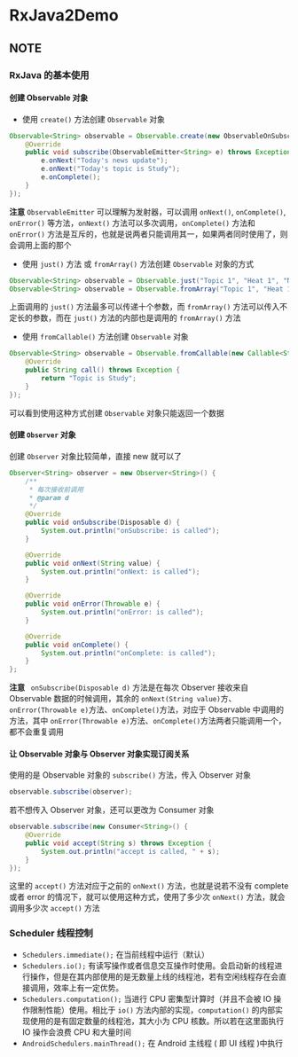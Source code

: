 # RxJava2Demo


## NOTE

### RxJava 的基本使用

#### 创建 Observable 对象

+ 使用 `create()` 方法创建 `Observable` 对象
```java
Observable<String> observable = Observable.create(new ObservableOnSubscribe<String>() {
    @Override
    public void subscribe(ObservableEmitter<String> e) throws Exception {
        e.onNext("Today's news update");
        e.onNext("Today's topic is Study");
        e.onComplete();
    }
});
```
**注意** `ObservableEmitter` 可以理解为发射器，可以调用 `onNext()`, `onComplete()`, `onError()` 等方法，`onNext()` 方法可以多次调用，`onComplete()` 方法和 `onError()` 方法是互斥的，也就是说两者只能调用其一，如果两者同时使用了，则会调用上面的那个

 + 使用 `just()` 方法 或 `fromArray()` 方法创建 `Observable` 对象的方式
```java
Observable<String> observable = Observable.just("Topic 1", "Heat 1", "News");
Observable<String> observable = Observable.fromArray("Topic 1", "Heat 1", "News");
```
上面调用的 `just()` 方法最多可以传递十个参数，而 `fromArray()` 方法可以传入不定长的参数，而在 `just()` 方法的内部也是调用的 `fromArray()` 方法

+ 使用 `fromCallable()` 方法创建 `Observable` 对象
```java
Observable<String> observable = Observable.fromCallable(new Callable<String>() {
    @Override
    public String call() throws Exception {
        return "Topic is Study";
    }
});
```
可以看到使用这种方式创建 `Observable` 对象只能返回一个数据

#### 创建 `Observer` 对象

创建 `Observer` 对象比较简单，直接 new 就可以了
```java
Observer<String> observer = new Observer<String>() {
    /**
     * 每次接收前调用
     * @param d
     */
    @Override
    public void onSubscribe(Disposable d) {
        System.out.println("onSubscribe: is called");
    }

    @Override
    public void onNext(String value) {
        System.out.println("onNext: is called");
    }

    @Override
    public void onError(Throwable e) {
        System.out.println("onError: is called");
    }

    @Override
    public void onComplete() {
        System.out.println("onComplete: is called");
    }
};
```
**注意** ` onSubscribe(Disposable d)` 方法是在每次 Observer 接收来自 Observable 数据的时候调用，其余的 `onNext(String value)`方、`onError(Throwable e)`方法、`onComplete()`方法，对应于 Observable 中调用的方法，其中 `onError(Throwable e)`方法、`onComplete()`方法两者只能调用一个，都不会重复调用

#### 让 Observable 对象与 Observer 对象实现订阅关系

使用的是 Observable 对象的 `subscribe()` 方法，传入 Observer 对象
```java
observable.subscribe(observer);
```
若不想传入 Observer 对象，还可以更改为 Consumer 对象
```java
observable.subscribe(new Consumer<String>() {
    @Override
    public void accept(String s) throws Exception {
        System.out.println("accept is called, " + s);
    }
});
```
这里的 `accept()` 方法对应于之前的 `onNext()` 方法，也就是说若不没有 complete 或者 error 的情况下，就可以使用这种方式，使用了多少次 `onNext()` 方法，就会调用多少次 `accept()` 方法

### Scheduler 线程控制

 + `Schedulers.immediate();` 在当前线程中运行（默认）
 + `Schedulers.io();` 有读写操作或者信息交互操作时使用。会启动新的线程进行操作，但是在其内部使用的是无数量上线的线程池，若有空闲线程存在会直接调用，效率上有一定优势。
 + `Schedulers.computation();` 当进行 CPU 密集型计算时（并且不会被 IO 操作限制性能）使用。相比于 `io()` 方法内部的实现，`computation()` 的内部实现使用的是有固定数量的线程池，其大小为 CPU 核数。所以若在这里面执行 IO 操作会浪费 CPU 和大量时间
 + `AndroidSchedulers.mainThread();` 在 Android 主线程 ( 即 UI 线程 )中执行
 
 
 
 
 
